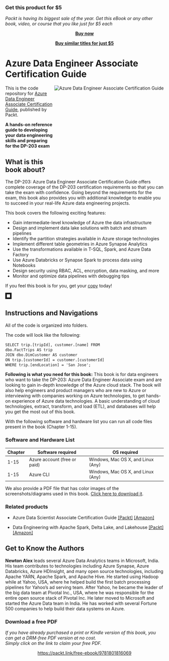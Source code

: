 
### Get this product for $5

<i>Packt is having its biggest sale of the year. Get this eBook or any other book, video, or course that you like just for $5 each</i>


<b><p align='center'>[Buy now](https://packt.link/9781801816069)</p></b>


<b><p align='center'>[Buy similar titles for just $5](https://subscription.packtpub.com/search)</p></b>


# Azure Data Engineer Associate Certification Guide

<a href="https://www.packtpub.com/product/dp-203-azure-data-engineer-associate-certification-guide/9781801816069?utm_source=github&utm_medium=repository&utm_campaign=9781801816069"><img src="https://static.packt-cdn.com/products/9781801816069/cover/smaller" alt="Azure Data Engineer Associate Certification Guide" height="256px" align="right"></a>

This is the code repository for [Azure Data Engineer Associate Certification Guide](https://www.packtpub.com/product/dp-203-azure-data-engineer-associate-certification-guide/9781801816069?utm_source=github&utm_medium=repository&utm_campaign=9781801816069), published by Packt.

**A hands-on reference guide to developing your data engineering skills and preparing for the DP-203 exam**

## What is this book about?
The DP-203: Azure Data Engineer Associate Certification Guide offers complete coverage of the DP-203 certification requirements so that you can take the exam with confidence. Going beyond the requirements for the exam, 
this book also provides you with additional knowledge to enable you to succeed in your real-life Azure data engineering projects.


This book covers the following exciting features: 
* Gain intermediate-level knowledge of Azure the data infrastructure
* Design and implement data lake solutions with batch and stream pipelines
* Identify the partition strategies available in Azure storage technologies
* Implement different table geometries in Azure Synapse Analytics
* Use the transformations available in T-SQL, Spark, and Azure Data Factory
* Use Azure Databricks or Synapse Spark to process data using Notebooks
* Design security using RBAC, ACL, encryption, data masking, and more
* Monitor and optimize data pipelines with debugging tips

If you feel this book is for you, get your [copy](https://www.amazon.com/dp/B09N73BVDQ) today!

<a href="https://www.packtpub.com/?utm_source=github&utm_medium=banner&utm_campaign=GitHubBanner"><img src="https://raw.githubusercontent.com/PacktPublishing/GitHub/master/GitHub.png" 
alt="https://www.packtpub.com/" border="5" /></a>


## Instructions and Navigations
All of the code is organized into folders.

The code will look like the following:
```
SELECT trip.[tripId], customer.[name] FROM 
dbo.FactTrips AS trip
JOIN dbo.DimCustomer AS customer
ON trip.[customerId] = customer.[customerId] 
WHERE trip.[endLocation] = 'San Jose';
```

**Following is what you need for this book:**
This book is for data engineers who want to take the DP-203: Azure Data Engineer Associate exam and are looking to gain in-depth knowledge of the Azure cloud stack.
The book will also help engineers and product managers who are new to Azure or interviewing with companies working on Azure technologies, to get hands-on experience of Azure data technologies. 
A basic understanding of cloud technologies, extract, transform, and load (ETL), and databases will help you get the most out of this book.

With the following software and hardware list you can run all code files present in the book (Chapter 1-15).

### Software and Hardware List

| Chapter  | Software required                   | OS required                        |
| -------- | ------------------------------------| -----------------------------------|
| 1-15	   | Azure account (free or paid)        | Windows, Mac OS X, and Linux (Any) |
| 1-15     | Azure CLI                           | Windows, Mac OS X, and Linux (Any) |


We also provide a PDF file that has color images of the screenshots/diagrams used in this book. [Click here to download it](https://static.packt-cdn.com/downloads/9781801816069_ColorImages.pdf).


### Related products <Other books you may enjoy>
* Azure Data Scientist Associate Certification Guide [[Packt]](https://www.packtpub.com/product/azure-data-scientist-associate-certification-guide/9781800565005?utm_source=github&utm_medium=repository&utm_campaign=9781800565005) [[Amazon]](https://www.amazon.com/dp/1800565003)

* Data Engineering with Apache Spark, Delta Lake, and Lakehouse [[Packt]](https://www.packtpub.com/product/data-engineering-with-apache-spark-delta-lake-and-lakehouse/9781801077743?utm_source=github&utm_medium=repository&utm_campaign=9781801077743) [[Amazon]](https://www.amazon.com/dp/1801077746)

## Get to Know the Authors
**Newton Alex** 
leads several Azure Data Analytics teams in Microsoft, India. His team contributes to technologies including Azure Synapse, Azure Databricks, Azure HDInsight, and many open source technologies, including Apache YARN, Apache Spark, and Apache Hive.
He started using Hadoop while at Yahoo, USA, where he helped build the first batch processing pipelines for Yahoo’s ad serving team. 
After Yahoo, he became the leader of the big data team at Pivotal Inc., USA, where he was responsible for the entire open source stack of Pivotal Inc. 
He later moved to Microsoft and started the Azure Data team in India. 
He has worked with several Fortune 500 companies to help build their data systems on Azure.
### Download a free PDF

 <i>If you have already purchased a print or Kindle version of this book, you can get a DRM-free PDF version at no cost.<br>Simply click on the link to claim your free PDF.</i>
<p align="center"> <a href="https://packt.link/free-ebook/9781801816069">https://packt.link/free-ebook/9781801816069 </a> </p>
